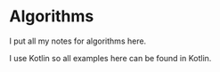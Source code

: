 # Algorithms

I put all my notes for algorithms here.

I use Kotlin so all examples here can be found in Kotlin.

